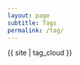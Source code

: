 ```yaml
---
layout: page
subtitle: Tags
permalink: /tag/
---
```

    
<div id="tag-cloud">
    {{ site | tag_cloud }}
</div>


<!--  LocalWords:  LocalWords 
 -->
